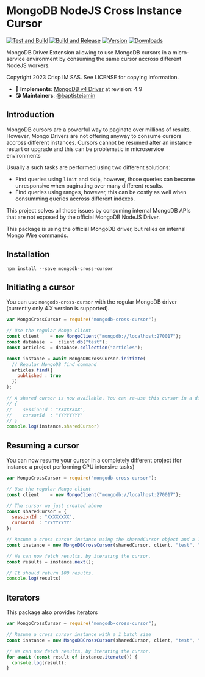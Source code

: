 # MongoDB NodeJS Cross Instance Cursor

[![Test and Build](https://github.com/crisp-oss/node-mongodb-native-cross-cursor/workflows/Test%20and%20Build/badge.svg?branch=master)](https://github.com/crisp-im/node-crisp-api/actions?query=workflow%3A%22Test+and+Build%22) [![Build and Release](https://github.com/crisp-oss/node-mongodb-native-cross-cursor/workflows/Build%20and%20Release/badge.svg)](https://github.com/crisp-oss/node-mongodb-native-cross-cursor/actions?query=workflow%3A%22Build+and+Release%22) [![Version](https://img.shields.io/npm/v/mongodb-cross-cursor.svg)](https://www.npmjs.com/package/crisp-api) [![Downloads](https://img.shields.io/npm/dt/mongodb-cross-cursor.svg)](https://www.npmjs.com/package/crisp-api)

MongoDB Driver Extension allowing to use MongoDB cursors in a micro-service environment by consuming the same cursor accross different NodeJS workers.

Copyright 2023 Crisp IM SAS. See LICENSE for copying information.

* **📝 Implements**: [MongoDB v4 Driver](https://github.com/mongodb/node-mongodb-native/) at revision: 4.9
* **😘 Maintainers**: [@baptistejamin](https://github.com/baptistejamin)

## Introduction

MongoDB cursors are a powerful way to paginate over millions of results. However, Mongo Drivers are not offering anyway to consume cursors accross different instances. Cursors cannot be resumed after an instance restart or upgrade and this can be problematic in microservice environments

Usually a such tasks are performed using two different solutions:

- Find queries using `limit` and `skip`, however, those queries can become unresponsive when paginating over many different results.
- Find queries using ranges, however, this can be costly as well when consumming queries accross different indexes.

This project solves all those issues by consuming internal MongoDB APIs that are not exposed by the official MongoDB NodeJS Driver.

This package is using the official MongoDB driver, but relies on internal Mongo Wire commands.

## Installation

`npm install --save mongodb-cross-cursor`

## Initiating a cursor

You can use `mongodb-cross-cursor` with the regular MongoDB driver (currently only 4.X version is supported).

```javascript
var MongoCrossCursor = require("mongodb-cross-cursor");

// Use the regular Mongo client
const client    = new MongoClient("mongodb://localhost:270017");
const database  =  client.db("test");
const articles  = database.collection("articles");

const instance = await MongoDBCrossCursor.initiate(
  // Regular MongoDB find command
  articles.find({
    published : true
  })
);

// A shared cursor is now available. You can re-use this cursor in a different worker
// {
//    sessionId : "XXXXXXXX",
//    cursorId  : "YYYYYYYY"
// }
console.log(instance.sharedCursor)

```

## Resuming a cursor

You can now resume your cursor in a completely different project (for instance a project performing CPU intensive tasks)

```javascript
var MongoCrossCursor = require("mongodb-cross-cursor");

// Use the regular Mongo client
const client    = new MongoClient("mongodb://localhost:270017");

// The cursor we just created above
const sharedCursor = {
  sessionId : "XXXXXXXX",
  cursorId  : "YYYYYYYY"
};

// Resume a cross cursor instance using the sharedCursor object and a 100 batch Size
const instance = new MongoDBCrossCursor(sharedCursor, client, "test", "articles", 100)

// We can now fetch results, by iterating the cursor.
const results = instance.next();

// It should return 100 results.
console.log(results)

```

## Iterators

This package also provides iterators

```javascript
var MongoCrossCursor = require("mongodb-cross-cursor");

// Resume a cross cursor instance with a 1 batch size
const instance = new MongoDBCrossCursor(sharedCursor, client, "test", "articles", 1)

// We can now fetch results, by iterating the cursor.
for await (const result of instance.iterate()) {
  console.log(result);
}

```
